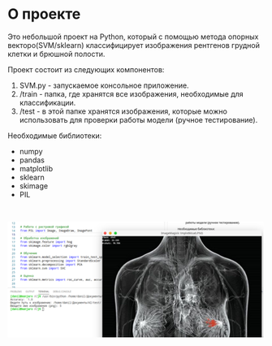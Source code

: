 # О проекте
Это небольшой проект на Python, который с помощью метода опорных векторо(SVM/sklearn) классифицирует изображения рентгенов грудной клетки и брюшной полости.

Проект состоит из следующих компонентов:
1. SVM.py - запускаемое консольное приложение.
2. /train - папка, где хранятся все изображения, необходимые для классификации.
3. /test - в этой папке хранятся изображения, которые можно использовать для проверки работы модели (ручное тестирование).

Необходимые библиотеки:
- numpy
- pandas
- matplotlib
- sklearn
- skimage
- PIL

<br>

![screenshot](screenshot.png)
